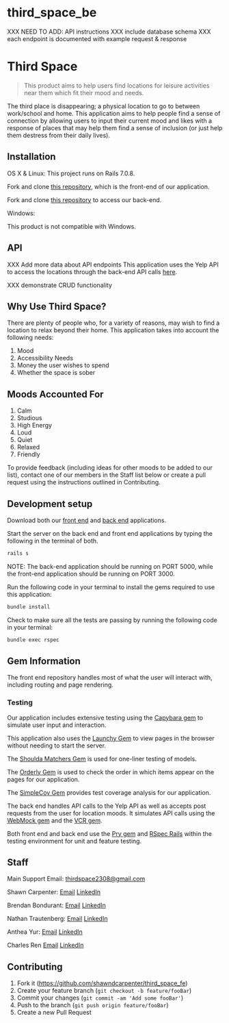 # third_space_be

XXX NEED TO ADD:
API instructions
XXX include database schema
XXX each endpoint is documented with example request & response

# Third Space
> This product aims to help users find locations for leisure activities near them which fit their mood and needs.

The third place is disappearing; a physical location to go to between work/school and home. This application aims to help people find a sense of connection by allowing users to input their current mood and likes with a response of places that may help them find a sense of inclusion (or just help them destress from their daily lives).


## Installation

OS X & Linux:
This project runs on Rails 7.0.8.

Fork and clone [this repository](https://github.com/shawndcarpenter/third_space_fe), which is the front-end of our application.

Fork and clone [this repository](https://github.com/shawndcarpenter/third_space_be) to access our back-end.

Windows:

This product is not compatible with Windows.

## API
XXX Add more data about API endpoints
This application uses the Yelp API to access the locations through the back-end API calls [here](https://docs.developer.yelp.com/reference/v3_business_search).

XXX demonstrate CRUD functionality

## Why Use Third Space?

There are plenty of people who, for a variety of reasons, may wish to find a location to relax beyond their home. This application takes into account the following needs:
1. Mood
2. Accessibility Needs
3. Money the user wishes to spend
4. Whether the space is sober

## Moods Accounted For
1. Calm
2. Studious
3. High Energy
4. Loud
5. Quiet
6. Relaxed
7. Friendly

To provide feedback (including ideas for other moods to be added to our list), contact one of our members in the Staff list below or create a pull request using the instructions outlined in Contributing.

## Development setup
Download both our [front end](https://github.com/shawndcarpenter/third_space_fe) and [back end](https://github.com/shawndcarpenter/third_space_be) applications.

Start the server on the back end and front end applications by typing the following in the terminal of both.

```sh
rails s
```

NOTE: The back-end application should be running on PORT 5000,
while the front-end application should be running on PORT 3000.


Run the following code in your terminal to install the gems required to use this application:
```sh
bundle install
```

Check to make sure all the tests are passing by running the following code in your terminal:
```sh
bundle exec rspec
```

## Gem Information
The front end repository handles most of what the user will interact with, including routing and page rendering. 

### Testing
Our application includes extensive testing using the [Capybara gem](https://github.com/teamcapybara/capybara) to simulate user input and interaction.

This application also uses the [Launchy Gem](https://github.com/copiousfreetime/launchy) to view pages in the browser without needing to start the server.

The [Shoulda Matchers Gem](https://github.com/thoughtbot/shoulda-matchers) is used for one-liner testing of models.

The [Orderly Gem](https://github.com/jmondo/orderly) is used to check the order in which items appear on the pages for our application.

The [SimpleCov Gem](https://github.com/simplecov-ruby/simplecov) provides test coverage analysis for our application.


The back end handles API calls to the Yelp API as well as accepts post requests from the user for location moods. It simulates API calls using the [WebMock gem](https://github.com/bblimke/webmock) and the [VCR gem](https://github.com/vcr/vcr).

Both front end and back end use the [Pry gem](https://github.com/pry/pry) and [RSpec Rails](https://github.com/rspec/rspec-rails) within the testing environment for unit and feature testing.

## Staff

Main Support Email: thirdspace2308@gmail.com

Shawn Carpenter: [Email](shawncarpenter.co@gmail.com) [LinkedIn](https://www.linkedin.com/in/shawndcarpenter/)

Brendan Bondurant: [Email](bondurant.brendan@gmail.com) [LinkedIn](https://www.linkedin.com/in/brendanbondurant/)

Nathan Trautenberg: [Email](ntrautenberg23@gmail.com) [LinkedIn](https://www.linkedin.com/in/nathan-trautenberg-9106271a7/)

Anthea Yur: [Email]() [LinkedIn](https://www.linkedin.com/in/antheayur/)

Charles Ren [Email]() [LinkedIn](https://www.linkedin.com/in/charles-ren-code/)

## Contributing

1. Fork it (<https://github.com/shawndcarpenter/third_space_fe>)
2. Create your feature branch (`git checkout -b feature/fooBar`)
3. Commit your changes (`git commit -am 'Add some fooBar'`)
4. Push to the branch (`git push origin feature/fooBar`)
5. Create a new Pull Request


